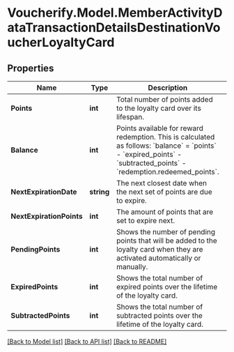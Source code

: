 # Voucherify.Model.MemberActivityDataTransactionDetailsDestinationVoucherLoyaltyCard

## Properties

Name | Type | Description | Notes
------------ | ------------- | ------------- | -------------
**Points** | **int** | Total number of points added to the loyalty card over its lifespan. | [optional] 
**Balance** | **int** | Points available for reward redemption. This is calculated as follows: &#x60;balance&#x60; &#x3D; &#x60;points&#x60; - &#x60;expired_points&#x60; - &#x60;subtracted_points&#x60; - &#x60;redemption.redeemed_points&#x60;. | [optional] 
**NextExpirationDate** | **string** | The next closest date when the next set of points are due to expire. | [optional] 
**NextExpirationPoints** | **int** | The amount of points that are set to expire next. | [optional] 
**PendingPoints** | **int** | Shows the number of pending points that will be added to the loyalty card when they are activated automatically or manually. | [optional] 
**ExpiredPoints** | **int** | Shows the total number of expired points over the lifetime of the loyalty card. | [optional] 
**SubtractedPoints** | **int** | Shows the total number of subtracted points over the lifetime of the loyalty card. | [optional] 

[[Back to Model list]](../../README.md#documentation-for-models) [[Back to API list]](../../README.md#documentation-for-api-endpoints) [[Back to README]](../../README.md)

